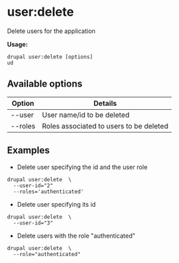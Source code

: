 # user:delete
Delete users for the application

**Usage:**
```
drupal user:delete [options]
ud
```

## Available options
Option | Details
-------|-------------
--user | User name/id to be deleted
--roles | Roles associated to users to be deleted

## Examples
* Delete user specifying the id and the user role
```
drupal user:delete  \
  --user-id="2"
  --roles='authenticated'
```
* Delete user specifying its id
```
drupal user:delete  \
  --user-id="3"
```
* Delete users with the role "authenticated"
```
drupal user:delete  \
  --role="authenticated"
```
